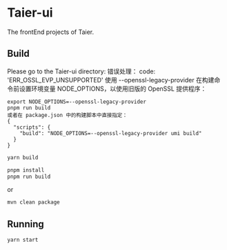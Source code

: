 # Taier-ui

The frontEnd projects of Taier.

## Build
Please go to the Taier-ui directory:
错误处理：
code: 'ERR_OSSL_EVP_UNSUPPORTED'
使用 --openssl-legacy-provider
   在构建命令前设置环境变量 NODE_OPTIONS，以使用旧版的 OpenSSL 提供程序：

```
export NODE_OPTIONS=--openssl-legacy-provider
pnpm run build
或者在 package.json 中的构建脚本中直接指定：
{
  "scripts": {
    "build": "NODE_OPTIONS=--openssl-legacy-provider umi build"
  }
}

```


```bash
yarn build
```

```bash
pnpm install  
pnpm run build
```


or

```bash
mvn clean package
```

## Running

```bash
yarn start
```
